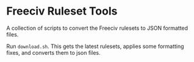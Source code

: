 # Freeciv Ruleset Tools

A collection of scripts to convert the Freeciv rulesets to JSON formatted files.

Run `download.sh`. This gets the latest rulesets, applies some formatting fixes, and converts them to json files.
